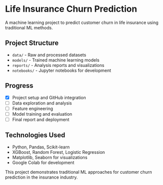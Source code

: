 # Life Insurance Churn Prediction

A machine learning project to predict customer churn in life insurance using traditional ML methods.

## Project Structure
- `data/` - Raw and processed datasets
- `models/` - Trained machine learning models
- `reports/` - Analysis reports and visualizations
- `notebooks/` - Jupyter notebooks for development

## Progress
- [x] Project setup and GitHub integration
- [ ] Data exploration and analysis
- [ ] Feature engineering
- [ ] Model training and evaluation
- [ ] Final report and deployment

## Technologies Used
- Python, Pandas, Scikit-learn
- XGBoost, Random Forest, Logistic Regression
- Matplotlib, Seaborn for visualizations
- Google Colab for development

This project demonstrates traditional ML approaches for customer churn prediction in the insurance industry.

